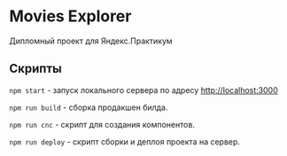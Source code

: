 # Movies Explorer

Дипломный проект для Яндекс.Практикум

## Скрипты

`npm start` - запуск локального сервера по адресу [http://localhost:3000](http://localhost:3000)

`npm run build` - сборка продакшен билда.

`npm run cnc` - скрипт для создания компонентов.

`npm run deploy` - скрипт сборки и деплоя проекта на сервер.
